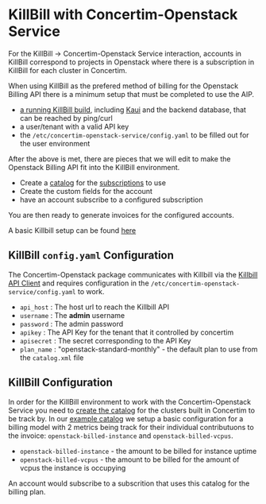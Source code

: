 # KillBill with Concertim-Openstack Service

For the KillBill -> Concertim-Openstack Service interaction, accounts in KillBill correspond to projects in Openstack where there is a subscription in KillBill for each cluster in Concertim.

When using KillBill as the prefered method of billing for the Openstack Billing API there is a minimum setup that must be completed to use the AIP.

- [a running KillBill build](https://docs.killbill.io/latest/getting_started.html), including [Kaui](https://docs.killbill.io/latest/userguide_kaui.html) and the backend database, that can be reached by ping/curl
- a user/tenant with a valid API key
- the `/etc/concertim-openstack-service/config.yaml` to be filled out for the user environment

After the above is met, there are pieces that we will edit to make the Openstack Billing API fit into the KillBill environment.

- Create a [catalog](https://docs.killbill.io/latest/catalog-examples.html) for the [subscriptions](https://docs.killbill.io/latest/userguide_subscription.html#components-catalog) to use
- Create the custom fields for the account
- have an account subscribe to a configured subscription

You are then ready to generate invoices for the configured accounts.

A basic Killbill setup can be found [here](/docs/killbill_basic.md)

## KillBill `config.yaml` Configuration

The Concertim-Openstack package communicates with Killbill via the [Killbill API Client](https://github.com/alces-flight/killbill_fork) and requires configuration in the `/etc/concertim-openstack-service/config.yaml` to work.

- `api_host` : The host url to reach the Killbill API
- `username` : The **admin** username
- `password` : The admin password
- `apikey` : The API Key for the tenant that it controlled by concertim
- `apisecret` : The secret corresponding to the API Key
- `plan_name` : "openstack-standard-monthly" - the default plan to use from the `catalog.xml` file

## KillBill Configuration

In order for the KillBill environment to work with the Concertim-Openstack Service you need to [create the catalog](https://docs.killbill.io/latest/catalog-examples.html) for the clusters built in Concertim to be track by. In our [example catalog](/con_opstk/billing/killbill/catalog.xml) we setup a basic configuration for a billing model with 2 metrics being track for their individual contributuons to the invoice: `openstack-billed-instance` and `openstack-billed-vcpus`.

- `openstack-billed-instance` - the amount to be billed for instance uptime
- `openstack-billed-vcpus` - the amount to be billed for the amount of vcpus the instance is occupying

An account would subscribe to a subscrition that uses this catalog for the billing plan.


